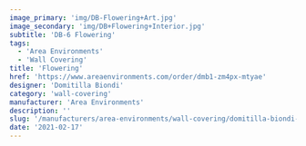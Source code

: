 ```yaml
---
image_primary: 'img/DB-Flowering+Art.jpg'
image_secondary: 'img/DB+Flowering+Interior.jpg'
subtitle: 'DB-6 Flowering'
tags:
  - 'Area Environments'
  - 'Wall Covering'
title: 'Flowering'
href: 'https://www.areaenvironments.com/order/dmb1-zm4px-mtyae'
designer: 'Domitilla Biondi'
category: 'wall-covering'
manufacturer: 'Area Environments'
description: ''
slug: '/manufacturers/area-environments/wall-covering/domitilla-biondi-flowering'
date: '2021-02-17'
---
```

